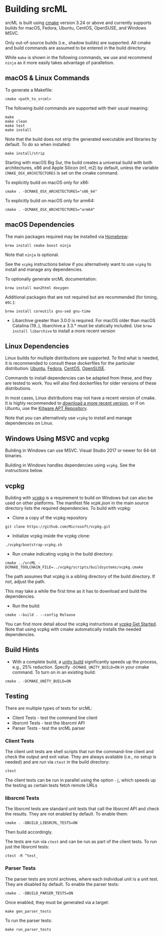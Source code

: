# Building srcML

[cmake]: https://cmake.org

srcML is built using [cmake] version 3.24 or above and currently supports
builds for macOS, Fedora, Ubuntu, CentOS, OpenSUSE, and Windows MSVC.

Only out-of-source builds (i.e., shadow builds) are supported. All cmake and build commands are assumed to be entered in the build directory.

While `make` is shown in the following commands, we use and recommend `ninja` as it more easily takes advantage of parallelism.

## macOS & Linux Commands

To generate a Makefile:

```console
cmake <path_to_srcml>
```

The following build commands are supported with their usual meaning:

```console
make
make clean
make test
make install
```

Note that the build does not strip the generated executable and libraries by default. To do so when installed:

```console
make install/strip
```

Starting with macOS Big Sur, the build creates a universal build with both architectures, x86 and Apple Silicon
(m1, m2) by default, unless the variable `CMAKE_OSX_ARCHITECTURES` is set on the cmake command.

To explicitly build on macOS only for x86:

```console
cmake . -DCMAKE_OSX_ARCHITECTURES="x86_64"
```

To explicitly build on macOS only for arm64:

```console
cmake . -DCMAKE_OSX_ARCHITECTURES="arm64"
```

## macOS Dependencies
[Homebrew]: https://brew.sh

The main packages required may be installed via [Homebrew]:

```console
brew install cmake boost ninja
```

Note that `ninja` is optional.

See the `vcpkg` instructions below if you alternatively want to use `vcpkg` to install and manage any dependencies.

To optionally generate srcML documentation:

```console
brew install man2html doxygen
```

Additional packages that are not required but are recommended (for timing, etc.):

```console
brew install coreutils gnu-sed gnu-time
```

* Libarchive greater than 3.0.0 is required. For macOS older than macOS Catalina (19.*.*), libarchive.a 3.3.* must be statically included. Use `brew install libarchive` to install a more recent version

## Linux Dependencies

[Ubuntu]: https://github.com/srcML/Docker/blob/ubuntu_latest/base/Dockerfile
[Fedora]: https://github.com/srcML/Docker/blob/fedora_latest/base/Dockerfile
[CentOS]: https://github.com/srcML/Docker/blob/centos_latest/base/Dockerfile
[OpenSUSE]: https://github.com/srcML/Docker/blob/opensuse_latest/base/Dockerfile

Linux builds for multiple distributions are supported. To find what is needed, it is recommended to consult these dockerfiles for the particular distribution: [Ubuntu], [Fedora], [CentOS], [OpenSUSE].

Commands to install dependencies can be adapted from these, and they are tested to work. You will also find dockerfiles for older versions of these distributions.

In most cases, Linux distributions may not have a recent version of cmake. It is highly recommended to [download a more recent version](https://cmake.org/download/), or if on Ubuntu, use the [Kitware APT Repository](https://apt.kitware.com).

Note that you can alternatively use `vcpkg` to install and manage dependencies on Linux.

## Windows Using MSVC and vcpkg

Building in Windows can use MSVC. Visual Studio 2017 or newer for 64-bit binaries.

Building in Windows handles dependencies using `vcpkg`. See the instructions below.

## vcpkg

[vcpkg Get Started]: https://vcpkg.io/en/getting-started.html
[vcpkg]: https://vcpkg.io/en/index.html

Building with [vcpkg] is a requirement to build on Windows but can also be used on other platforms. The manifest file *vcpk.json* in the main source directory lists the required dependencies. To build with vcpkg:

* Clone a copy of the vcpkg repository

```console
git clone https://github.com/Microsoft/vcpkg.git
```

* Initialize vcpkg inside the vcpkg clone:

```console
./vcpkg/bootstrap-vcpkg.sh
```

* Run cmake indicating vcpkg in the build directory:

```console
cmake ../srcML -DCMAKE_TOOLCHAIN_FILE=../vcpkg/scripts/buildsystems/vcpkg.cmake
```

The path assumes that vcpkg is a sibling directory of the build directory. If not, adjust the
path.

This may take a while the first time as it has to download and build the dependencies.

* Run the build:

```console
cmake --build . --config Release
```

You can find more detail about the vcpkg instructions at [vcpkg Get Started]. Note that using vcpkg with cmake automatically installs the needed dependencies.

## Build Hints

[unity build]: https://cmake.org/cmake/help/latest/prop_tgt/UNITY_BUILD.html

* With a complete build, a [unity build] significantly speeds up the process, e.g., 25% reduction. Specify `-DCMAKE_UNITY_BUILD=ON` in your cmake command.
  To turn on in an existing build:

```console
cmake . -DCMAKE_UNITY_BUILD=ON
```

## Testing

There are multiple types of tests for srcML:

* Client Tests - test the command line client
* libsrcml Tests - test the libsrcml API
* Parser Tests - test the srcML parser

### Client Tests

The client unit tests are shell scripts that run the command-line client and check the output and exit value. They are always available (i.e., no setup is needed) and are run via `ctest` in the build directory:

```console
ctest
```

The client tests can be run in parallel using the option `-j`, which speeds up the testing as certain tests fetch remote URLs

### libsrcml Tests

The libsrcml tests are standard unit tests that call the libsrcml API and check the results. They are not enabled by default. To enable them:

```console
cmake . -DBUILD_LIBSRCML_TESTS=ON
```

Then build accordingly.

The tests are run via `ctest` and can be run as part of the client tests. To run just the libsrcml tests:

```console
ctest -R ^test_
```

### Parser Tests

The parser tests are srcml archives, where each individual unit is a unit test. They are disabled by default. To enable the parser tests:

```console
cmake . -DBUILD_PARSER_TESTS=ON
```

Once enabled, they must be generated via a target:

```console
make gen_parser_tests
```

To run the parser tests:

```console
make run_parser_tests
```
